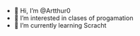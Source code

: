 - 👋 Hi, I’m @Artthur0
- 👀 I’m interested in clases of progamation
- 🌱 I’m currently learning Scracht


<!---
Artthur0/Artthur0 is a ✨ special ✨ repository because its `README.md` (this file) appears on your GitHub profile.
You can click the Preview link to take a look at your changes.
--->
